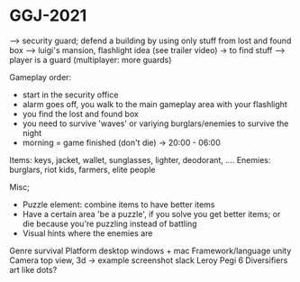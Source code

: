 # GGJ-2021

--> security guard; defend a building by using only stuff from lost and found box
--> luigi's mansion, flashlight idea (see trailer video) -> to find stuff
--> player is a guard (multiplayer: more guards)

Gameplay order:
- start in the security office
- alarm goes off, you walk to the main gameplay area with your flashlight
- you find the lost and found box
- you need to survive 'waves' or variying burglars/enemies to survive the night
- morning = game finished (don't die) -> 20:00 - 06:00

Items: keys, jacket, wallet, sunglasses, lighter, deodorant, ....
Enemies: burglars, riot kids, farmers, elite people

Misc;
- Puzzle element: combine items to have better items 
- Have a certain area 'be a puzzle', if you solve you get better items; or die because you're puzzling instead of battling
- Visual hints where the enemies are

Genre			survival
Platform		desktop windows + mac
Framework/language	unity
Camera		top view, 3d -> example screenshot slack Leroy
Pegi			6
Diversifiers		art like dots?
